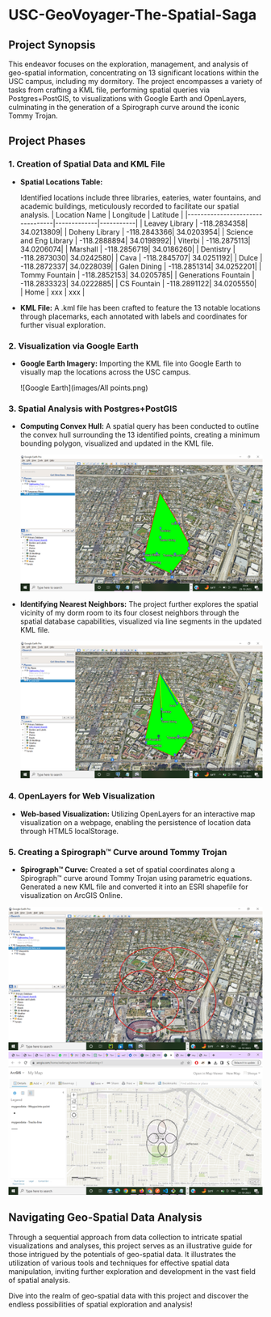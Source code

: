 # USC-GeoVoyager-The-Spatial-Saga

## Project Synopsis

This endeavor focuses on the exploration, management, and analysis of geo-spatial information, concentrating on 13 significant locations within the USC campus, including my dormitory. The project encompasses a variety of tasks from crafting a KML file, performing spatial queries via Postgres+PostGIS, to visualizations with Google Earth and OpenLayers, culminating in the generation of a Spirograph curve around the iconic Tommy Trojan.

## Project Phases

### 1. Creation of Spatial Data and KML File

- **Spatial Locations Table:**
   
  Identified locations include three libraries, eateries, water fountains, and academic buildings, meticulously recorded to facilitate our spatial analysis.
  | Location Name                   |  Longitude  |  Latitude |
  |---------------------------------|-------------|-----------|
  | Leavey Library                  | -118.2834358| 34.0213809|
  | Doheny Library                  | -118.2843366| 34.0203954|
  | Science and Eng Library         | -118.2888894| 34.0198992|
  | Viterbi                         | -118.2875113| 34.0206074|
  | Marshall                        | -118.2856719| 34.0186260|
  | Dentistry                       | -118.2873030| 34.0242580|
  | Cava                            | -118.2845707| 34.0251192|
  | Dulce                           | -118.2872337| 34.0228039|
  | Galen Dining                    | -118.2851314| 34.0252201|
  | Tommy Fountain    	            | -118.2852153| 34.0205785|
  | Generations Fountain            | -118.2833323| 34.0222885|
  | CS Fountain 		    | -118.2891122| 34.0205550|   
  | Home                            | xxx         | xxx       |

- **KML File:**
  A .kml file has been crafted to feature the 13 notable locations through placemarks, each annotated with labels and coordinates for further visual exploration.

### 2. Visualization via Google Earth

- **Google Earth Imagery:**
  Importing the KML file into Google Earth to visually map the locations across the USC campus.

  ![Google Earth](images/All points.png)


### 3. Spatial Analysis with Postgres+PostGIS

- **Computing Convex Hull:**
  A spatial query has been conducted to outline the convex hull surrounding the 13 identified points, creating a minimum bounding polygon, visualized and updated in the KML file.

  ![Convex Hull](images/ConvexHull.png)


- **Identifying Nearest Neighbors:**
  The project further explores the spatial vicinity of my dorm room to its four closest neighbors through the spatial database capabilities, visualized via line segments in the updated KML file.

  ![Nearest Neighbours](images/K_near.png)

### 4. OpenLayers for Web Visualization

- **Web-based Visualization:**
  Utilizing OpenLayers for an interactive map visualization on a webpage, enabling the persistence of location data through HTML5 localStorage.

### 5. Creating a Spirograph™ Curve around Tommy Trojan

- **Spirograph™ Curve:**
  Created a set of spatial coordinates along a Spirograph™ curve around Tommy Trojan using parametric equations. Generated a new KML file and converted it into an ESRI shapefile for visualization on ArcGIS Online.
 
 ![Spirograph](images/Spirograph1.png)
 ![Spirograph](images/Spirograph2.png)


## Navigating Geo-Spatial Data Analysis

Through a sequential approach from data collection to intricate spatial visualizations and analyses, this project serves as an illustrative guide for those intrigued by the potentials of geo-spatial data. It illustrates the utilization of various tools and techniques for effective spatial data manipulation, inviting further exploration and development in the vast field of spatial analysis.

Dive into the realm of geo-spatial data with this project and discover the endless possibilities of spatial exploration and analysis!
